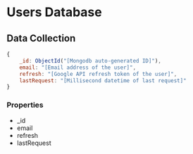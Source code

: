 # Users Database

## Data Collection

```js
{
    _id: ObjectId("[Mongodb auto-generated ID]"),
    email: "[Email address of the user]",
    refresh: "[Google API refresh token of the user]",
    lastRequest: "[Millisecond datetime of last request]"
}
```

### Properties

- _id
- email
- refresh
- lastRequest